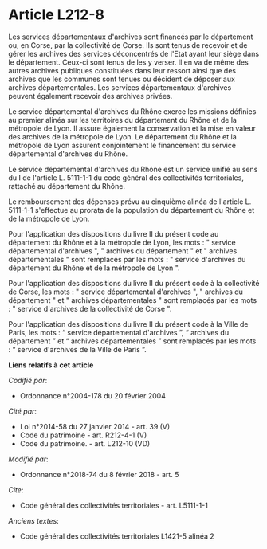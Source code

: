 # Article L212-8

Les services départementaux d'archives sont financés par le département ou, en Corse, par la collectivité de Corse. Ils sont
tenus de recevoir et de gérer les archives des services déconcentrés de l'Etat ayant leur siège dans le département. Ceux-ci
sont tenus de les y verser. Il en va de même des autres archives publiques constituées dans leur ressort ainsi que des
archives que les communes sont tenues ou décident de déposer aux archives départementales. Les services départementaux
d'archives peuvent également recevoir des archives privées.

Le service départemental d'archives du Rhône exerce les missions définies au premier alinéa sur les territoires du
département du Rhône et de la métropole de Lyon. Il assure également la conservation et la mise en valeur des archives de la
métropole de Lyon. Le département du Rhône et la métropole de Lyon assurent conjointement le financement du service
départemental d'archives du Rhône.

Le service départemental d'archives du Rhône est un service unifié au sens du I de l'article L. 5111-1-1 du code général des
collectivités territoriales, rattaché au département du Rhône.

Le remboursement des dépenses prévu au cinquième alinéa de l'article L. 5111-1-1 s'effectue au prorata de la population du
département du Rhône et de la métropole de Lyon.

Pour l'application des dispositions du livre II du présent code au département du Rhône et à la métropole de Lyon, les mots :
" service départemental d'archives ", " archives du département " et " archives départementales " sont remplacés par les
mots : " service d'archives du département du Rhône et de la métropole de Lyon ".

Pour l'application des dispositions du livre II du présent code à la collectivité de Corse, les mots : " service
départemental d'archives ", " archives du département " et " archives départementales " sont remplacés par les mots : "
service d'archives de la collectivité de Corse ".

Pour l'application des dispositions du livre II du présent code à la Ville de Paris, les mots : “ service départemental
d'archives ”, “ archives du département ” et “ archives départementales ” sont remplacés par les mots : “ service d'archives
de la Ville de Paris ”.

**Liens relatifs à cet article**

_Codifié par_:

  - Ordonnance n°2004-178 du 20 février 2004

_Cité par_:

  - Loi n°2014-58 du 27 janvier 2014 - art. 39 (V)
  - Code du patrimoine - art. R212-4-1 (V)
  - Code du patrimoine. - art. L212-10 (VD)

_Modifié par_:

  - Ordonnance n°2018-74 du 8 février 2018 - art. 5

_Cite_:

  - Code général des collectivités territoriales - art. L5111-1-1

_Anciens textes_:

  - Code général des collectivités territoriales L1421-5 alinéa 2
